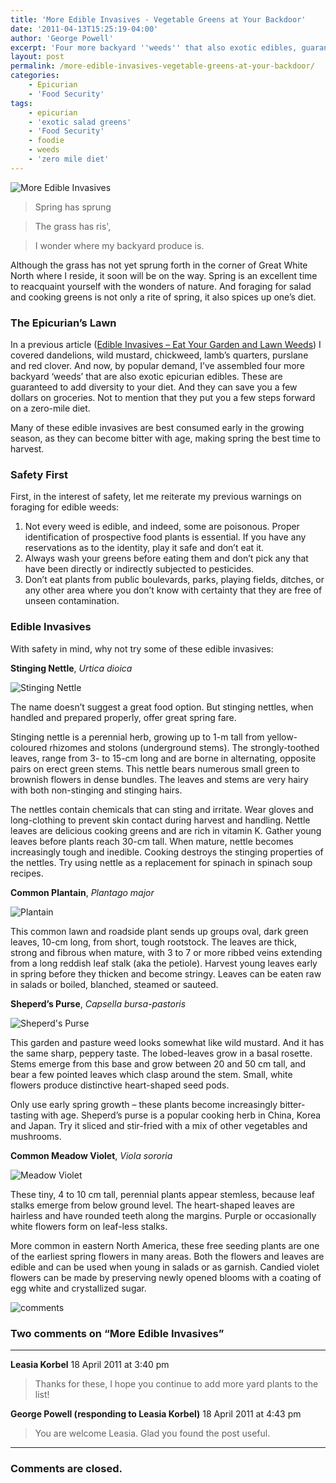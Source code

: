 ```yaml
---
title: 'More Edible Invasives - Vegetable Greens at Your Backdoor'
date: '2011-04-13T15:25:19-04:00'
author: 'George Powell'
excerpt: 'Four more backyard ''weeds'' that also exotic edibles, guaranteed to add a diversity to your diet, save you a few dollars on groceries and put you a few steps forward on a zero-mile diet: Stinging Nettle, Common Plantain, Sheperd''s Purse and Common Meadow Violet.'
layout: post
permalink: /more-edible-invasives-vegetable-greens-at-your-backdoor/
categories:
    - Epicurian
    - 'Food Security'
tags:
    - epicurian
    - 'exotic salad greens'
    - 'Food Security'
    - foodie
    - weeds
    - 'zero mile diet'
---
```

![More Edible Invasives](/assets/images/MoreEdibleInvasives.jpg)

>Spring has sprung

>The grass has ris',

>I wonder where my backyard produce is.


Although the grass has not yet sprung forth in the corner of Great White North where I reside, it soon will be on the way. Spring is an excellent time to reacquaint yourself with the wonders of nature. And foraging for salad and cooking greens is not only a rite of spring, it also spices up one’s diet.

### The Epicurian’s Lawn

In a previous article ([Edible Invasives – Eat Your Garden and Lawn Weeds](https://agforinsight.com/edible-invasives-eat-your-garden-and-lawn-weeds/)) I covered dandelions, wild mustard, chickweed, lamb’s quarters, purslane and red clover. And now, by popular demand, I’ve assembled four more backyard ‘weeds’ that are also exotic epicurian edibles. These are guaranteed to add diversity to your diet. And they can save you a few dollars on groceries. Not to mention that they put you a few steps forward on a zero-mile diet.

Many of these edible invasives are best consumed early in the growing season, as they can become bitter with age, making spring the best time to harvest.

### Safety First

First, in the interest of safety, let me reiterate my previous warnings on foraging for edible weeds:

1. Not every weed is edible, and indeed, some are poisonous. Proper identification of prospective food plants is essential. If you have any reservations as to the identity, play it safe and don’t eat it.
2. Always wash your greens before eating them and don’t pick any that have been directly or indirectly subjected to pesticides.
3. Don’t eat plants from public boulevards, parks, playing fields, ditches, or any other area where you don’t know with certainty that they are free of unseen contamination.

### Edible Invasives

With safety in mind, why not try some of these edible invasives:

**Stinging Nettle**, *Urtica dioica*

![Stinging Nettle](/assets/images/MEI1.jpg)

The name doesn’t suggest a great food option. But stinging nettles, when handled and prepared properly, offer great spring fare.

Stinging nettle is a perennial herb, growing up to 1-m tall from yellow-coloured rhizomes and stolons (underground stems). The strongly-toothed leaves, range from 3- to 15-cm long and are borne in alternating, opposite pairs on erect green stems. This nettle bears numerous small green to brownish flowers in dense bundles. The leaves and stems are very hairy with both non-stinging and stinging hairs.

The nettles contain chemicals that can sting and irritate. Wear gloves and long-clothing to prevent skin contact during harvest and handling. Nettle leaves are delicious cooking greens and are rich in vitamin K. Gather young leaves before plants reach 30-cm tall. When mature, nettle becomes increasingly tough and inedible. Cooking destroys the stinging properties of the nettles. Try using nettle as a replacement for spinach in spinach soup recipes.

**Common Plantain**, *Plantago major*

![Plantain](/assets/images/MEI2.jpg)

This common lawn and roadside plant sends up groups oval, dark green leaves, 10-cm long, from short, tough rootstock. The leaves are thick, strong and fibrous when mature, with 3 to 7 or more ribbed veins extending from a long reddish leaf stalk (aka the petiole). Harvest young leaves early in spring before they thicken and become stringy. Leaves can be eaten raw in salads or boiled, blanched, steamed or sauteed.

**Sheperd’s Purse**, *Capsella bursa-pastoris*

![Sheperd's Purse](/assets/images/MEI3.jpg)

This garden and pasture weed looks somewhat like wild mustard. And it has the same sharp, peppery taste. The lobed-leaves grow in a basal rosette. Stems emerge from this base and grow between 20 and 50 cm tall, and bear a few pointed leaves which clasp around the stem. Small, white flowers produce distinctive heart-shaped seed pods.

Only use early spring growth – these plants become increasingly bitter-tasting with age. Sheperd’s purse is a popular cooking herb in China, Korea and Japan. Try it sliced and stir-fried with a mix of other vegetables and mushrooms.

**Common Meadow Violet**, *Viola sororia*

![Meadow Violet](/assets/images/MEI4.jpg)

These tiny, 4 to 10 cm tall, perennial plants appear stemless, because leaf stalks emerge from below ground level. The heart-shaped leaves are hairless and have rounded teeth along the margins. Purple or occasionally white flowers form on leaf-less stalks.

More common in eastern North America, these free seeding plants are one of the earliest spring flowers in many areas. Both the flowers and leaves are edible and can be used when young in salads or as garnish. Candied violet flowers can be made by preserving newly opened blooms with a coating of egg white and crystallized sugar.

![comments](/assets/images/scroll.png)

### Two comments on “More Edible Invasives”

***

**Leasia Korbel** 18 April 2011 at 3:40 pm

> Thanks for these, I hope you continue to add more yard plants to the list!

**George Powell (responding to Leasia Korbel)** 18 April 2011 at 4:43 pm

> You are welcome Leasia. Glad you found the post useful.

***

### Comments are closed.

